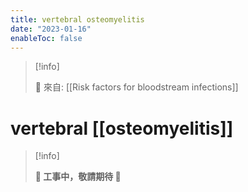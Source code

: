 ```yaml
---
title: vertebral osteomyelitis
date: "2023-01-16"
enableToc: false
---
```


> [!info]
>
> 🌱 來自: [[Risk factors for bloodstream infections]]

# vertebral [[osteomyelitis]]

> [!info]
>
> **👷 工事中，敬請期待 🚧**


